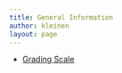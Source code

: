 ```yaml
---
title: General Information
author: kleinen
layout: page
---
```


  * [Grading Scale](grading-scale.html)
